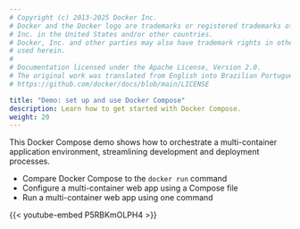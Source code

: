 ```yaml
---
# Copyright (c) 2013-2025 Docker Inc.
# Docker and the Docker logo are trademarks or registered trademarks of Docker,
# Inc. in the United States and/or other countries.
# Docker, Inc. and other parties may also have trademark rights in other terms
# used herein.
#
# Documentation licensed under the Apache License, Version 2.0.
# The original work was translated from English into Brazilian Portuguese.
# https://github.com/docker/docs/blob/main/LICENSE

title: "Demo: set up and use Docker Compose"
description: Learn how to get started with Docker Compose.
weight: 20
---
```

This Docker Compose demo shows how to orchestrate a multi-container application
environment, streamlining development and deployment processes.

- Compare Docker Compose to the `docker run` command
- Configure a multi-container web app using a Compose file
- Run a multi-container web app using one command

{{< youtube-embed P5RBKmOLPH4 >}}

<div id="compose-lp-survey-anchor"></div>

